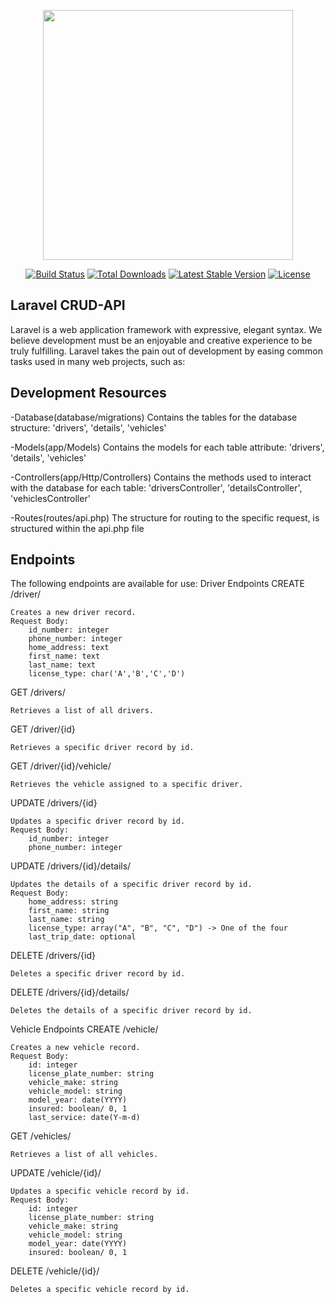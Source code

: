 <p align="center"><a href="https://laravel.com" target="_blank"><img src="https://raw.githubusercontent.com/laravel/art/master/logo-lockup/5%20SVG/2%20CMYK/1%20Full%20Color/laravel-logolockup-cmyk-red.svg" width="400"></a></p>

<p align="center">
<a href="https://travis-ci.org/laravel/framework"><img src="https://travis-ci.org/laravel/framework.svg" alt="Build Status"></a>
<a href="https://packagist.org/packages/laravel/framework"><img src="https://img.shields.io/packagist/dt/laravel/framework" alt="Total Downloads"></a>
<a href="https://packagist.org/packages/laravel/framework"><img src="https://img.shields.io/packagist/v/laravel/framework" alt="Latest Stable Version"></a>
<a href="https://packagist.org/packages/laravel/framework"><img src="https://img.shields.io/packagist/l/laravel/framework" alt="License"></a>
</p>

## Laravel CRUD-API

Laravel is a web application framework with expressive, elegant syntax. We believe development must be an enjoyable and creative experience to be truly fulfilling. Laravel takes the pain out of development by easing common tasks used in many web projects, such as:


##  Development Resources

-Database(database/migrations)
Contains the tables for the database structure: 'drivers', 'details', 'vehicles'

-Models(app/Models)
Contains the models for each table attribute: 'drivers', 'details', 'vehicles'

-Controllers(app/Http/Controllers)
Contains the methods used to interact with the database for each table: 'driversController', 'detailsController', 'vehiclesController'

-Routes(routes/api.php)
The structure for routing to the specific request, is structured within the api.php file

## **Endpoints**

The following endpoints are available for use:
Driver Endpoints
CREATE /driver/

    Creates a new driver record.
    Request Body:
        id_number: integer
        phone_number: integer
        home_address: text
        first_name: text
        last_name: text
        license_type: char('A','B','C','D')

GET /drivers/

    Retrieves a list of all drivers.

GET /driver/{id}

    Retrieves a specific driver record by id.

GET /driver/{id}/vehicle/

    Retrieves the vehicle assigned to a specific driver.

UPDATE /drivers/{id}

    Updates a specific driver record by id.
    Request Body:
        id_number: integer
        phone_number: integer

UPDATE /drivers/{id}/details/

    Updates the details of a specific driver record by id.
    Request Body:
        home_address: string
        first_name: string
        last_name: string
        license_type: array("A", "B", "C", "D") -> One of the four
        last_trip_date: optional

DELETE /drivers/{id}

    Deletes a specific driver record by id.

DELETE /drivers/{id}/details/

    Deletes the details of a specific driver record by id.

Vehicle Endpoints
CREATE /vehicle/

    Creates a new vehicle record.
    Request Body:
        id: integer
        license_plate_number: string
        vehicle_make: string
        vehicle_model: string
        model_year: date(YYYY)
        insured: boolean/ 0, 1
        last_service: date(Y-m-d)

GET /vehicles/

    Retrieves a list of all vehicles.

UPDATE /vehicle/{id}/

    Updates a specific vehicle record by id.
    Request Body:
        id: integer
        license_plate_number: string
        vehicle_make: string
        vehicle_model: string
        model_year: date(YYYY)
        insured: boolean/ 0, 1

DELETE /vehicle/{id}/

    Deletes a specific vehicle record by id.
